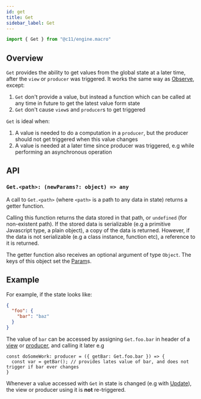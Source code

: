 ```yaml
---
id: get
title: Get
sidebar_label: Get
---
```


```ts
import { Get } from "@c11/engine.macro"
```

## Overview

`Get` provides the ability to get values from the global state at a later time,
after the `view` or `producer` was triggered. It works the same way as
[Observe](/docs/api/observe), except:
1. `Get` don't provide a value, but instead a function which can be called at
   any time in future to get the latest value form state
2. `Get` don't cause `view`s and `producer`s to get triggered

`Get` is ideal when:
1. A value is needed to do a computation in a `producer`, but the producer
   should not get triggered when this value changes
2. A value is needed at a later time since producer was triggered, e.g while
   performing an asynchronous operation

## API

### `Get.<path>: (newParams?: object) => any`

A call to `Get.<path>` (where `<path>` is a path to any data in state) returns a
getter function.

Calling this function returns the data stored in that path, or `undefined` (for
non-existent path). If the stored data is serializable (e.g a primitive
Javascript type, a plain object), a copy of the data is returned. However, if
the data is not serializable (e.g a class instance, function etc), a reference
to it is returned.

The getter function also receives an optional argument of type `Object`. The
keys of this object set the [Param](/docs/api/param)s.

## Example

For example, if the state looks like:

```json
{
  "foo": {
    "bar": "baz"
  }
}
```

The value of `bar` can be accessed by assigning `Get.foo.bar` in header of a
[view](/docs/api/view) or [producer](/docs/api/producer), and calling it later
e.g

```
const doSomeWork: producer = ({ getBar: Get.foo.bar }) => {
  const var = getBar(); // provides lates value of bar, and does not trigger if bar ever changes
}
```

Whenever a value accessed with `Get` in state is changed (e.g with
[Update](/docs/api/update)), the view or producer using it is **not** re-triggered.

